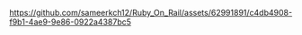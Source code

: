 

https://github.com/sameerkch12/Ruby_On_Rail/assets/62991891/c4db4908-f9b1-4ae9-9e86-0922a4387bc5

